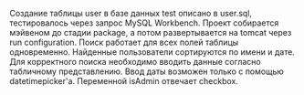 Создание таблицы user в базе данных test описано в user.sql, тестировалось через запрос MySQL Workbench.
Проект собирается мэйвеном до стадии package, а потом развертывается на tomcat через run configuration.
Поиск работает для всех полей таблицы одновременно.
Найденные пользователи сортируются по имени и дате.
Для корректного поиска необходимо вводить данные согласно табличному представлению.
Ввод даты возможен только с помощью datetimepicker'a.
Переменной isAdmin отвечает checkbox.

